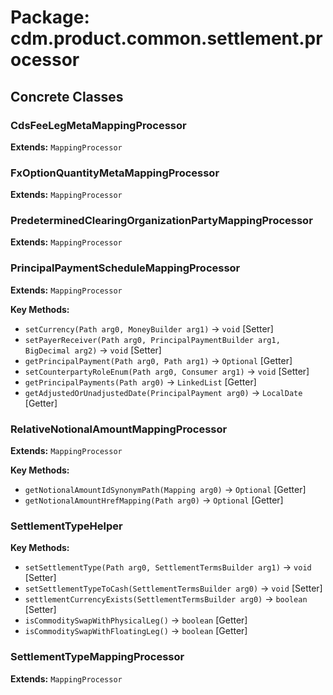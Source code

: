 # Package: cdm.product.common.settlement.processor

## Concrete Classes

### CdsFeeLegMetaMappingProcessor
**Extends:** `MappingProcessor` 

### FxOptionQuantityMetaMappingProcessor
**Extends:** `MappingProcessor` 

### PredeterminedClearingOrganizationPartyMappingProcessor
**Extends:** `MappingProcessor` 

### PrincipalPaymentScheduleMappingProcessor
**Extends:** `MappingProcessor` 

**Key Methods:**
- `setCurrency(Path arg0, MoneyBuilder arg1)` → `void` [Setter]
- `setPayerReceiver(Path arg0, PrincipalPaymentBuilder arg1, BigDecimal arg2)` → `void` [Setter]
- `getPrincipalPayment(Path arg0, Path arg1)` → `Optional` [Getter]
- `setCounterpartyRoleEnum(Path arg0, Consumer arg1)` → `void` [Setter]
- `getPrincipalPayments(Path arg0)` → `LinkedList` [Getter]
- `getAdjustedOrUnadjustedDate(PrincipalPayment arg0)` → `LocalDate` [Getter]

### RelativeNotionalAmountMappingProcessor
**Extends:** `MappingProcessor` 

**Key Methods:**
- `getNotionalAmountIdSynonymPath(Mapping arg0)` → `Optional` [Getter]
- `getNotionalAmountHrefMapping(Path arg0)` → `Optional` [Getter]

### SettlementTypeHelper

**Key Methods:**
- `setSettlementType(Path arg0, SettlementTermsBuilder arg1)` → `void` [Setter]
- `setSettlementTypeToCash(SettlementTermsBuilder arg0)` → `void` [Setter]
- `settlementCurrencyExists(SettlementTermsBuilder arg0)` → `boolean` [Setter]
- `isCommoditySwapWithPhysicalLeg()` → `boolean` [Getter]
- `isCommoditySwapWithFloatingLeg()` → `boolean` [Getter]

### SettlementTypeMappingProcessor
**Extends:** `MappingProcessor` 

